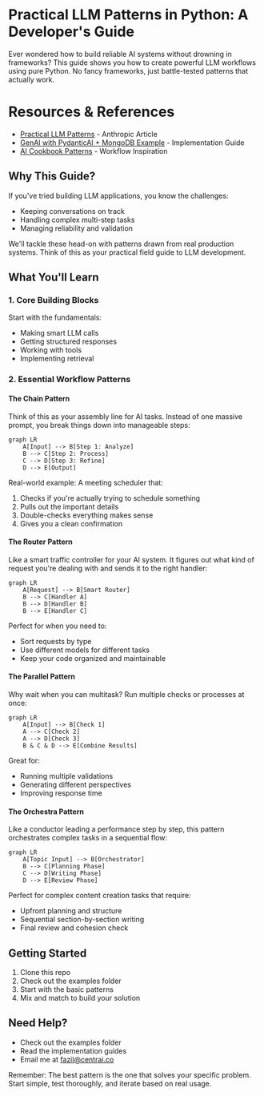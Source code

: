 # Practical LLM Patterns in Python: A Developer's Guide

Ever wondered how to build reliable AI systems without drowning in frameworks? This guide shows you how to create powerful LLM workflows using pure Python. No fancy frameworks, just battle-tested patterns that actually work.

# Resources & References

- [Practical LLM Patterns](https://www.anthropic.com/news/practical-llm-patterns) - Anthropic Article
- [GenAI with PydanticAI + MongoDB Example](https://github.com/mongodb-developer/GenAI-Showcase/blob/main/notebooks/agents/ai_agent_with_pydanticai_and_mongodb.ipynb) - Implementation Guide
- [AI Cookbook Patterns](https://github.com/daveebbelaar/ai-cookbook/tree/main/patterns/workflows) - Workflow Inspiration

## Why This Guide?

If you've tried building LLM applications, you know the challenges:
- Keeping conversations on track
- Handling complex multi-step tasks
- Managing reliability and validation

We'll tackle these head-on with patterns drawn from real production systems. Think of this as your practical field guide to LLM development.

## What You'll Learn

### 1. Core Building Blocks
Start with the fundamentals:
- Making smart LLM calls
- Getting structured responses
- Working with tools
- Implementing retrieval

### 2. Essential Workflow Patterns

#### The Chain Pattern
Think of this as your assembly line for AI tasks. Instead of one massive prompt, you break things down into manageable steps:

```mermaid
graph LR
    A[Input] --> B[Step 1: Analyze]
    B --> C[Step 2: Process]
    C --> D[Step 3: Refine]
    D --> E[Output]
```

Real-world example: A meeting scheduler that:
1. Checks if you're actually trying to schedule something
2. Pulls out the important details
3. Double-checks everything makes sense
4. Gives you a clean confirmation

#### The Router Pattern
Like a smart traffic controller for your AI system. It figures out what kind of request you're dealing with and sends it to the right handler:

```mermaid
graph LR
    A[Request] --> B[Smart Router]
    B --> C[Handler A]
    B --> D[Handler B]
    B --> E[Handler C]
```

Perfect for when you need to:
- Sort requests by type
- Use different models for different tasks
- Keep your code organized and maintainable

#### The Parallel Pattern
Why wait when you can multitask? Run multiple checks or processes at once:

```mermaid
graph LR
    A[Input] --> B[Check 1]
    A --> C[Check 2]
    A --> D[Check 3]
    B & C & D --> E[Combine Results]
```

Great for:
- Running multiple validations
- Generating different perspectives
- Improving response time

#### The Orchestra Pattern
Like a conductor leading a performance step by step, this pattern orchestrates complex tasks in a sequential flow:

```mermaid
graph LR
    A[Topic Input] --> B[Orchestrator]
    B --> C[Planning Phase]
    C --> D[Writing Phase]
    D --> E[Review Phase]
```

Perfect for complex content creation tasks that require:
- Upfront planning and structure
- Sequential section-by-section writing
- Final review and cohesion check

## Getting Started

1. Clone this repo
2. Check out the examples folder
3. Start with the basic patterns
4. Mix and match to build your solution

## Need Help?

- Check out the examples folder
- Read the implementation guides
- Email me at fazil@centrai.co

Remember: The best pattern is the one that solves your specific problem. Start simple, test thoroughly, and iterate based on real usage.

